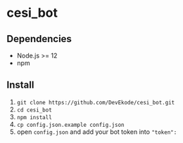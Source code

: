 # cesi_bot

## Dependencies
* Node.js >= 12
* npm

## Install
1. `git clone https://github.com/DevEkode/cesi_bot.git`
2. `cd cesi_bot`
3. `npm install`
4. `cp config.json.example config.json`
5. open `config.json` and add your bot token into `"token":`